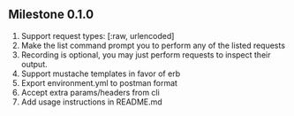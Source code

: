 ## Milestone 0.1.0
1. Support request types: [:raw, urlencoded]
2. Make the list command prompt you to perform any of the listed requests
3. Recording is optional, you may just perform requests to inspect their
   output.
4. Support mustache templates in favor of erb
5. Export environment.yml to postman format
6. Accept extra params/headers from cli
7. Add usage instructions in README.md
